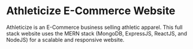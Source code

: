 <h1>Athleticize E-Commerce Website</h1>
<p>Athleticize is an E-Commerce business selling athletic apparel. This full stack website uses the MERN stack (MongoDB, ExpressJS, ReactJS, and NodeJS)
  for a scalable and responsive website.  </p>
